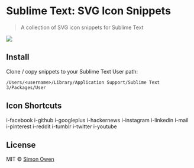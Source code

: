 # Sublime Text: SVG Icon Snippets

> A collection of SVG icon snippets for Sublime Text

![](http://g.recordit.co/Jbyst8YSsj.gif)


## Install

Clone / copy snippets to your Sublime Text User path:

```
/Users/<username>/Library/Application Support/Sublime Text 3/Packages/User
```


## Icon Shortcuts

i-facebook
i-github
i-googleplus
i-hackernews
i-instagram
i-linkedin
i-mail
i-pinterest
i-reddit
i-tumblr
i-twitter
i-youtube


## License

MIT © [Simon Owen](http://s10wen.com)
